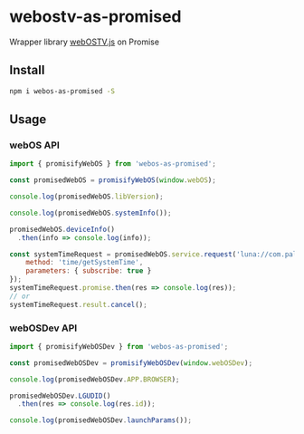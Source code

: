 # webostv-as-promised

Wrapper library [webOSTV.js](http://webostv.developer.lge.com/api/webostvjs/) on Promise

## Install

```bash
npm i webos-as-promised -S
```

## Usage

### webOS API

```javascript
import { promisifyWebOS } from 'webos-as-promised';

const promisedWebOS = promisifyWebOS(window.webOS);

console.log(promisedWebOS.libVersion);

console.log(promisedWebOS.systemInfo());

promisedWebOS.deviceInfo()
  .then(info => console.log(info));

const systemTimeRequest = promisedWebOS.service.request('luna://com.palm.systemservice', {
    method: 'time/getSystemTime',
    parameters: { subscribe: true }
});
systemTimeRequest.promise.then(res => console.log(res));
// or
systemTimeRequest.result.cancel();
```

### webOSDev API

```javascript
import { promisifyWebOSDev } from 'webos-as-promised';

const promisedWebOSDev = promisifyWebOSDev(window.webOSDev);

console.log(promisedWebOSDev.APP.BROWSER);

promisedWebOSDev.LGUDID()
  .then(res => console.log(res.id));

console.log(promisedWebOSDev.launchParams());
```
